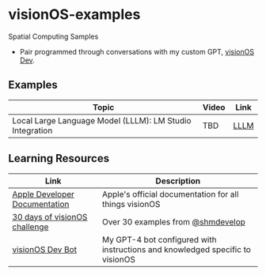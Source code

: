 # visionOS-examples
Spatial Computing Samples
* Pair programmed through conversations with my custom GPT, [visionOS Dev](https://chat.openai.com/g/g-GbfBtRzZo-visionos-dev).

 
## Examples
| Topic | Video | Link |
|----------|----------|----------|
| Local Large Language Model (LLLM): LM Studio Integration | TBD | [LLLM](https://github.com/IvanCampos/visionOS-examples/tree/main/LLLM) |


## Learning Resources
| Link | Description |
|----------|----------|
| [Apple Developer Documentation](https://developer.apple.com/visionos/learn/) | Apple's official documentation for all things visionOS |
| [30 days of visionOS challenge](https://github.com/satoshi0212/visionOS_30Days) | Over 30 examples from [@shmdevelop](https://twitter.com/shmdevelop)|
| [visionOS Dev Bot](https://chat.openai.com/g/g-GbfBtRzZo-visionos-dev) | My GPT-4 bot configured with instructions and knowledged specific to visionOS |
